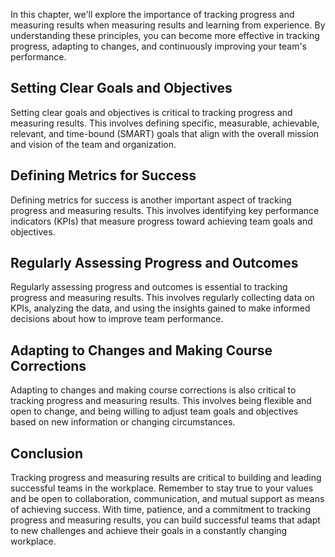 
In this chapter, we'll explore the importance of tracking progress and measuring results when measuring results and learning from experience. By understanding these principles, you can become more effective in tracking progress, adapting to changes, and continuously improving your team's performance.

Setting Clear Goals and Objectives
----------------------------------

Setting clear goals and objectives is critical to tracking progress and measuring results. This involves defining specific, measurable, achievable, relevant, and time-bound (SMART) goals that align with the overall mission and vision of the team and organization.

Defining Metrics for Success
----------------------------

Defining metrics for success is another important aspect of tracking progress and measuring results. This involves identifying key performance indicators (KPIs) that measure progress toward achieving team goals and objectives.

Regularly Assessing Progress and Outcomes
-----------------------------------------

Regularly assessing progress and outcomes is essential to tracking progress and measuring results. This involves regularly collecting data on KPIs, analyzing the data, and using the insights gained to make informed decisions about how to improve team performance.

Adapting to Changes and Making Course Corrections
-------------------------------------------------

Adapting to changes and making course corrections is also critical to tracking progress and measuring results. This involves being flexible and open to change, and being willing to adjust team goals and objectives based on new information or changing circumstances.

Conclusion
----------

Tracking progress and measuring results are critical to building and leading successful teams in the workplace. Remember to stay true to your values and be open to collaboration, communication, and mutual support as means of achieving success. With time, patience, and a commitment to tracking progress and measuring results, you can build successful teams that adapt to new challenges and achieve their goals in a constantly changing workplace.
